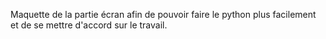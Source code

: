 Maquette de la partie écran afin de pouvoir faire le python plus facilement et de se mettre d'accord sur le travail.
